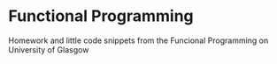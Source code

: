 # Functional Programming
Homework and little code snippets from the Funcional Programming on University of Glasgow 
